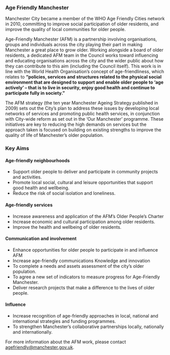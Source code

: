 ### Age Friendly Manchester

Manchester City became a member of the WHO Age Friendly Cities network in 2010, committing to improve social participation of older residents, and improve the quality of local communities for older people.  

Age-Friendly Manchester (AFM) is a partnership involving organisations, groups and individuals across the city playing their part in making Manchester a great place to grow older. Working alongside a board of older residents, a dedicated AFM team in the Council works toward influencing and educating organisations across the city and the wider public about how they can contribute to this aim (including the Council itself). This work is in line with the World Health Organisation’s concept of age-friendliness, which relates to **“policies, services and structures related to the physical social environment that are designed to support and enable older people to ‘age actively’ – that is to live in security, enjoy good health and continue to participate fully in society.”**

The AFM strategy (the ten year Manchester Ageing Strategy published in 2009) sets out the City’s plan to address these issues by developing local networks of services and promoting public health services, in conjunction with City-wide reform as set out in the ‘Our Manchester’ programme. These initiatives are key to reducing the high demands on services but the approach taken is focused on building on existing strengths to improve the quality of life of Manchester’s older population.

### Key Aims

#### Age-friendly neighbourhoods

* Support older people to deliver and participate in community projects and activities.
* Promote local social, cultural and leisure opportunities that support good health and wellbeing.
* Reduce the risk of social isolation and loneliness.

#### Age-friendly services

 * Increase awareness and application of the AFM’s Older People’s Charter
 * Increase economic and cultural participation among older residents.
 * Improve the health and wellbeing of older residents.

#### Communication and involvement

 * Enhance opportunities for older people to participate in and influence AFM
 * Increase age-friendly communications Knowledge and innovation
 * To complete a needs and assets assessment of the city’s older population.
 * To agree a new set of indicators to measure progress for Age-Friendly Manchester.
 * Deliver research projects that make a difference to the lives of older people.

#### Influence

 * Increase recognition of age-friendly approaches in local, national and international strategies and funding programmes.
 * To strengthen Manchester’s collaborative partnerships locally, nationally and internationally.

For more information about the AFM work, please contact agefriendly@manchester.gov.uk.

